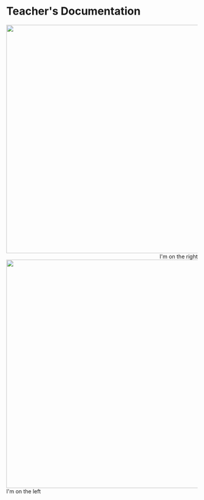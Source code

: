 # **Teacher's Documentation**

  <div>
    <div style="display: flex; justify-content: flex-start">
      <img style="float: left;" src="./assets/images/signupLogin.gif" height="600px">
    </div>
    <div style="display: flex; justify-content: flex-end">
      <div>I'm on the right</div>
    </div>
  </div>


  <div>
    <div style="display: flex; justify-content: flex-end">
      <img style="float: left;" src="./assets/images/signupLogin.gif" height="600px">
    </div>
    <div style="display: flex; justify-content: flex-start">
      <div>I'm on the left</div>
    </div>
  </div>